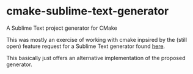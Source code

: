 cmake-sublime-text-generator
============================

A Sublime Text project generator for CMake


This was mostly an exercise of working with cmake inpsired by the (still open) feature request for a Sublime Text generator found [here](http://www.cmake.org/Bug/print_bug_page.php?bug_id=13847).

This basically just offers an alternative implementation of the proposed generator.
